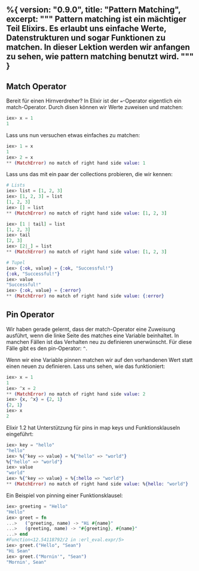 %{
  version: "0.9.0",
  title: "Pattern Matching",
  excerpt: """
  Pattern matching ist ein mächtiger Teil Elixirs. Es erlaubt uns einfache Werte, Datenstrukturen und sogar Funktionen zu matchen. In dieser Lektion werden wir anfangen zu sehen, wie pattern matching benutzt wird.
  """
}
---

## Match Operator

Bereit für einen Hirnverdreher? In Elixir ist der `=`-Operator eigentlich ein match-Operator. Durch disen können wir Werte zuweisen und matchen:

```elixir
iex> x = 1
1
```

Lass uns nun versuchen etwas einfaches zu matchen:

```elixir
iex> 1 = x
1
iex> 2 = x
** (MatchError) no match of right hand side value: 1
```

Lass uns das mit ein paar der collections probieren, die wir kennen:

```elixir
# Lists
iex> list = [1, 2, 3]
iex> [1, 2, 3] = list
[1, 2, 3]
iex> [] = list
** (MatchError) no match of right hand side value: [1, 2, 3]

iex> [1 | tail] = list
[1, 2, 3]
iex> tail
[2, 3]
iex> [2|_] = list
** (MatchError) no match of right hand side value: [1, 2, 3]

# Tupel
iex> {:ok, value} = {:ok, "Successful!"}
{:ok, "Successful!"}
iex> value
"Successful!"
iex> {:ok, value} = {:error}
** (MatchError) no match of right hand side value: {:error}
```

## Pin Operator

Wir haben gerade gelernt, dass der match-Operator eine Zuweisung ausführt, wenn die linke Seite des matches eine Variable beinhaltet. In manchen Fällen ist das Verhalten neu zu definieren unerwünscht. Für diese Fälle gibt es den pin-Operator: `^`.

Wenn wir eine Variable pinnen matchen wir auf den vorhandenen Wert statt einen neuen zu definieren. Lass uns sehen, wie das funktioniert:

```elixir
iex> x = 1
1
iex> ^x = 2
** (MatchError) no match of right hand side value: 2
iex> {x, ^x} = {2, 1}
{2, 1}
iex> x
2
```

Elixir 1.2 hat Unterstützung für pins in map keys und Funktionsklauseln eingeführt:

```elixir
iex> key = "hello"
"hello"
iex> %{^key => value} = %{"hello" => "world"}
%{"hello" => "world"}
iex> value
"world"
iex> %{^key => value} = %{:hello => "world"}
** (MatchError) no match of right hand side value: %{hello: "world"}
```

Ein Beispiel von pinning einer Funktionsklausel:

```elixir
iex> greeting = "Hello"
"Hello"
iex> greet = fn
...>   (^greeting, name) -> "Hi #{name}"
...>   (greeting, name) -> "#{greeting}, #{name}"
...> end
#Function<12.54118792/2 in :erl_eval.expr/5>
iex> greet.("Hello", "Sean")
"Hi Sean"
iex> greet.("Mornin'", "Sean")
"Mornin', Sean"
```
